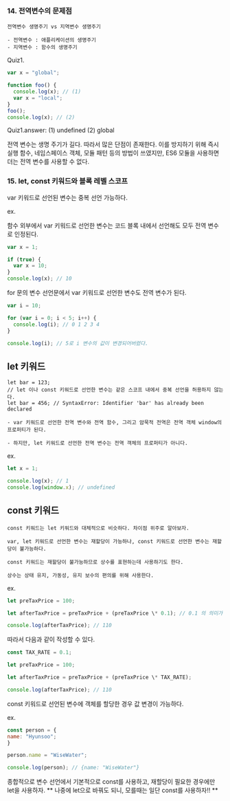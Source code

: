 ### 14. 전역변수의 문제점

```
전역변수 생명주기 vs 지역변수 생명주기

- 전역변수 : 애플리케이션의 생명주기
- 지역변수 : 함수의 생명주기
```

Quiz1.

```js
var x = "global";

function foo() {
  console.log(x); // (1)
  var x = "local";
}
foo();
console.log(x); // (2)
```

Quiz1.answer: (1) undefined (2) global

전역 변수는 생명 주기가 길다. 따라서 많은 단점이 존재한다. 이를 방지하기 위해 즉시 실행 함수, 네임스페이스 객체, 모듈 패턴 등의 방법이 쓰였지만, ES6 모듈을 사용하면 더는 전역 변수를 사용할 수 없다.

### 15. let, const 키워드와 블록 레벨 스코프

var 키워드로 선언된 변수는 중복 선언 가능하다.

ex.

함수 외부에서 var 키워드로 선언한 변수는 코드 블록 내에서 선언해도 모두 전역 변수로 인정된다.

```js
var x = 1;

if (true) {
  var x = 10;
}
console.log(x); // 10
```

for 문의 변수 선언문에서 var 키워드로 선언한 변수도 전역 변수가 된다.

```js
var i = 10;

for (var i = 0; i < 5; i++) {
  console.log(i); // 0 1 2 3 4
}

console.log(i); // 5로 i 변수의 값이 변경되어버렸다.
```

## let 키워드

```
let bar = 123;
// let 이나 const 키워드로 선언한 변수는 같은 스코프 내에서 중복 선언을 허용하지 않는다.
let bar = 456; // SyntaxError: Identifier 'bar' has already been declared

- var 키워드로 선언한 전역 변수와 전역 함수, 그리고 암묵적 전역은 전역 객체 window의 프로퍼티가 된다.

- 하지만, let 키워드로 선언한 전역 변수는 전역 객체의 프로퍼티가 아니다.
```

ex.

```js
let x = 1;

console.log(x); // 1
console.log(window.x); // undefined
```

## const 키워드

```
const 키워드는 let 키워드와 대체적으로 비슷하다. 차이점 위주로 알아보자.

var, let 키워드로 선언한 변수는 재할당이 가능하나, const 키워드로 선언한 변수는 재할당이 불가능하다.

const 키워드는 재할당이 불가능하므로 상수를 표현하는데 사용하기도 한다.

상수는 상태 유지, 가동성, 유지 보수의 편의를 위해 사용한다.
```

ex.

```js
let preTaxPrice = 100;

let afterTaxPrice = preTaxPrice + (preTaxPrice \* 0.1); // 0.1 의 의미가 모호하다.

console.log(afterTaxPrice); // 110
```

따라서 다음과 같이 작성할 수 있다.

```js
const TAX_RATE = 0.1;

let preTaxPrice = 100;

let afterTaxPrice = preTaxPrice + (preTaxPrice \* TAX_RATE);

console.log(afterTaxPrice); // 110
```

const 키워드로 선언된 변수에 객체를 할당한 경우 값 변경이 가능하다.

ex.

```js
const person = {
name: "Hyunsoo";
}

person.name = "WiseWater";

console.log(person); // {name: "WiseWater"}
```

종합적으로 변수 선언에서 기본적으로 const를 사용하고, 재할당이 필요한 경우에만 let을 사용하자.
** 나중에 let으로 바꿔도 되니, 모를때는 일단 const를 사용하자!! **
